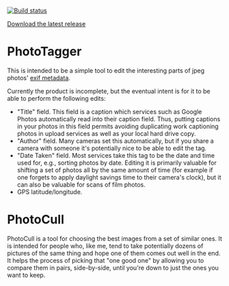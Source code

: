
[![Build status](https://ci.appveyor.com/api/projects/status/3gk3h9f3dl584w3w?svg=true)](https://ci.appveyor.com/project/adam-azarchs/exif-tagger)

[Download the latest release](https://github.com/adam-azarchs/exif-tagger/releases/download/v0.0.1/PhotoTagger.zip)

# PhotoTagger

This is intended to be a simple tool to edit the interesting parts of jpeg
photos' [exif metadata](http://www.cipa.jp/std/documents/e/DC-008-2012_E.pdf).

Currently the product is incomplete, but the eventual intent is for it to
be able to perform the following edits:

* "Title" field.  This field is a caption which services such as Google Photos
automatically read into their caption field.  Thus, putting captions in your
photos in this field permits avoiding duplicating work captioning photos in
upload services as well as your local hard drive copy.
* "Author" field.  Many cameras set this automatically, but if you share a
camera with someone it's potentially nice to be able to edit the tag.
* "Date Taken" field.  Most services take this tag to be the date and time
used for, e.g., sorting photos by date.  Editing it is primarily valuable for
shifting a set of photos all by the same amount of time (for example if one
forgets to apply daylight savings time to their camera's clock), but it can
also be valuable for scans of film photos.
* GPS latitude/longitude.

# PhotoCull
PhotoCull is a tool for choosing the best images from a set of similar ones.
It is intended for people who, like me, tend to take potentially dozens of
pictures of the same thing and hope one of them comes out well in the end.
It helps the process of picking that "one good one" by allowing you to
compare them in pairs, side-by-side, until you're down to just the ones you
want to keep.
